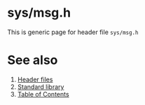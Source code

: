 # sys/msg.h
This is generic page for header file `sys/msg.h`
# See also
1. [Header files](../README.md)
2. [Standard library](../../README.md)
3. [Table of Contents](../../../README.md)
